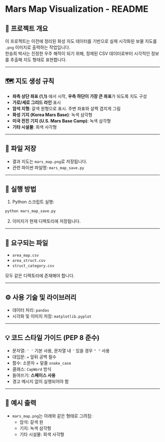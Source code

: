 # Mars Map Visualization - README

## 📘 프로젝트 개요

이 프로젝트는 이전에 정리된 화성 지도 데이터를 기반으로 실제 시각화된 보물 지도를 `.png` 이미지로 출력하는 작업입니다.  
한송희 박사는 진정한 우주 해적이 되기 위해, 정제된 CSV 데이터로부터 시각적인 정보를 추출해 지도 형태로 표현합니다.

---

## 🗺️ 지도 생성 규칙

- **좌측 상단 좌표 (1,1)** 에서 시작, **우측 하단이 가장 큰 좌표**가 되도록 지도 구성
- **가로/세로 그리드 라인** 표시
- **암석 지형**: 갈색 원형으로 표시. 주변 좌표와 살짝 겹치게 그림
- **화성 기지 (Korea Mars Base)**: 녹색 삼각형
- **미국 전진 기지 (U.S. Mars Base Camp)**: 녹색 삼각형
- **기타 시설물**: 회색 사각형

---

## 💾 파일 저장

- 결과 지도는 `mars_map.png`로 저장됩니다.
- 관련 파이썬 파일명: `mars_map_save.py`

---

## 🚀 실행 방법

1. Python 스크립트 실행:
```bash
python mars_map_save.py
```

2. 이미지가 현재 디렉토리에 저장됩니다.

---

## 📂 요구되는 파일

- `area_map.csv`
- `area_struct.csv`
- `struct_category.csv`

모두 같은 디렉토리에 존재해야 합니다.

---

## ⚙️ 사용 기술 및 라이브러리

- 데이터 처리: `pandas`
- 시각화 및 이미지 저장: `matplotlib.pyplot`

---

## 💡 코드 스타일 가이드 (PEP 8 준수)

- 문자열: `' '` 기본 사용, 문자열 내 `'` 있을 경우 `" "` 사용
- 대입문: `=` 앞뒤 공백 필수
- 함수: 소문자 + 밑줄 `snake_case`
- 클래스: `CapWord` 방식
- 들여쓰기: **스페이스 사용**
- 경고 메시지 없이 실행되어야 함

---

## 🧪 예시 출력

- `mars_map.png`는 아래와 같은 형태로 그려짐:
  - 암석: 갈색 원
  - 기지: 녹색 삼각형
  - 기타 시설물: 회색 사각형